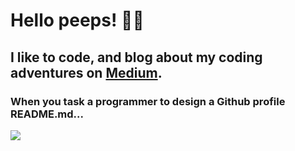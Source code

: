 # Hello peeps! 👋🐣

## I like to code, and blog about my coding adventures on [Medium](https://medium.com/@marouen.helali). 

### When you task a programmer to design a Github profile README.md...
<img src="https://media0.giphy.com/media/xT5LMS7ppEstSXhOaA/source.gif">
